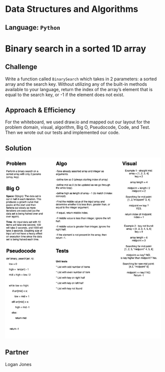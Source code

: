 # Data Structures and Algorithms

## Language: `Python`

# Binary search in a sorted 1D array

## Challenge
Write a function called `BinarySearch` which takes in 2 parameters: a sorted array and the search key. Without utilizing any of the built-in methods available to your language, return the index of the array’s element that is equal to the search key, or -1 if the element does not exist.  

## Approach & Efficiency
For the whiteboard, we used draw.io and mapped out our layout for the problem domain, visual, algorithm, Big O, Pseudocode, Code, and Test. Then we wrote out our tests and implemented our code.  

## Solution
![Solution Image](assets/binary_search.png)    

## Partner
Logan Jones
